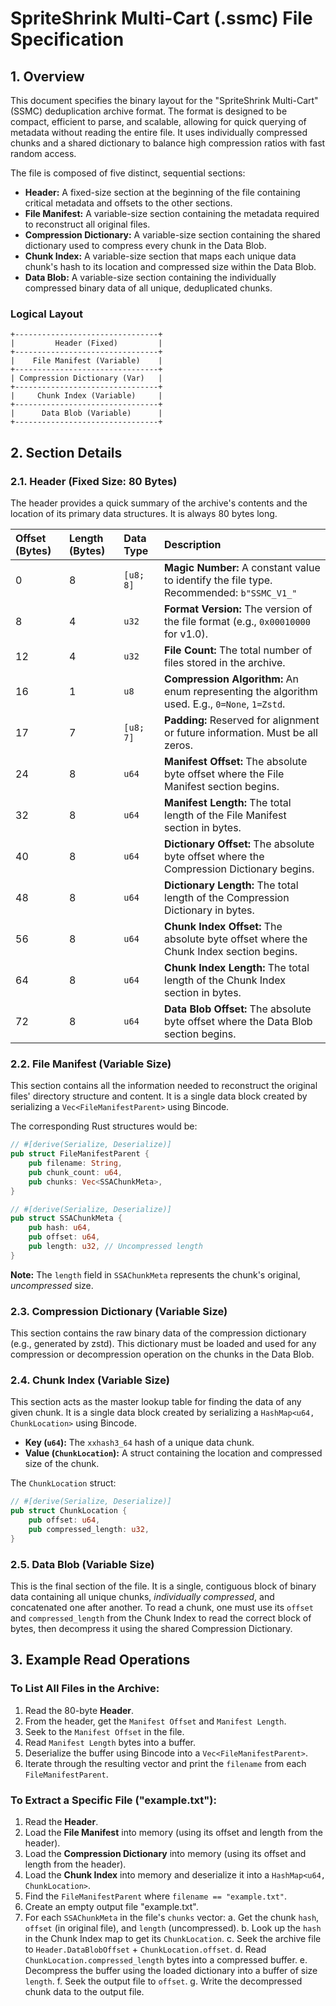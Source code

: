 # SpriteShrink Multi-Cart (.ssmc) File Specification

## 1. Overview

This document specifies the binary layout for the "SpriteShrink Multi-Cart" (SSMC) deduplication archive format. The format is designed to be compact, efficient to parse, and scalable, allowing for quick querying of metadata without reading the entire file. It uses individually compressed chunks and a shared dictionary to balance high compression ratios with fast random access.

The file is composed of five distinct, sequential sections:

* **Header:** A fixed-size section at the beginning of the file containing critical metadata and offsets to the other sections.
* **File Manifest:** A variable-size section containing the metadata required to reconstruct all original files.
* **Compression Dictionary:** A variable-size section containing the shared dictionary used to compress every chunk in the Data Blob.
* **Chunk Index:** A variable-size section that maps each unique data chunk's hash to its location and compressed size within the Data Blob.
* **Data Blob:** A variable-size section containing the individually compressed binary data of all unique, deduplicated chunks.

### Logical Layout

```
+--------------------------------+
|         Header (Fixed)         |
+--------------------------------+
|    File Manifest (Variable)    |
+--------------------------------+
| Compression Dictionary (Var)   |
+--------------------------------+
|     Chunk Index (Variable)     |
+--------------------------------+
|      Data Blob (Variable)      |
+--------------------------------+
```

## 2. Section Details

### 2.1. Header (Fixed Size: 80 Bytes)

The header provides a quick summary of the archive's contents and the location of its primary data structures. It is always 80 bytes long.

| Offset (Bytes) | Length (Bytes) | Data Type | Description |
| :--- | :--- | :--- | :--- |
| 0 | 8 | `[u8; 8]` | **Magic Number:** A constant value to identify the file type. Recommended: `b"SSMC_V1_"` |
| 8 | 4 | `u32` | **Format Version:** The version of the file format (e.g., `0x00010000` for v1.0). |
| 12 | 4 | `u32` | **File Count:** The total number of files stored in the archive. |
| 16 | 1 | `u8` | **Compression Algorithm:** An enum representing the algorithm used. E.g., `0=None`, `1=Zstd`. |
| 17 | 7 | `[u8; 7]` | **Padding:** Reserved for alignment or future information. Must be all zeros. |
| 24 | 8 | `u64` | **Manifest Offset:** The absolute byte offset where the File Manifest section begins. |
| 32 | 8 | `u64` | **Manifest Length:** The total length of the File Manifest section in bytes. |
| 40 | 8 | `u64` | **Dictionary Offset:** The absolute byte offset where the Compression Dictionary begins. |
| 48 | 8 | `u64` | **Dictionary Length:** The total length of the Compression Dictionary in bytes. |
| 56 | 8 | `u64` | **Chunk Index Offset:** The absolute byte offset where the Chunk Index section begins. |
| 64 | 8 | `u64` | **Chunk Index Length:** The total length of the Chunk Index section in bytes. |
| 72 | 8 | `u64` | **Data Blob Offset:** The absolute byte offset where the Data Blob section begins. |

### 2.2. File Manifest (Variable Size)

This section contains all the information needed to reconstruct the original files' directory structure and content. It is a single data block created by serializing a `Vec<FileManifestParent>` using Bincode.

The corresponding Rust structures would be:

```rust
// #[derive(Serialize, Deserialize)]
pub struct FileManifestParent {
    pub filename: String,
    pub chunk_count: u64,
    pub chunks: Vec<SSAChunkMeta>,
}

// #[derive(Serialize, Deserialize)]
pub struct SSAChunkMeta {
    pub hash: u64,
    pub offset: u64,
    pub length: u32, // Uncompressed length
}
```

**Note:** The `length` field in `SSAChunkMeta` represents the chunk's original, *uncompressed* size.

### 2.3. Compression Dictionary (Variable Size)

This section contains the raw binary data of the compression dictionary (e.g., generated by zstd). This dictionary must be loaded and used for any compression or decompression operation on the chunks in the Data Blob.

### 2.4. Chunk Index (Variable Size)

This section acts as the master lookup table for finding the data of any given chunk. It is a single data block created by serializing a `HashMap<u64, ChunkLocation>` using Bincode.

* **Key (`u64`):** The `xxhash3_64` hash of a unique data chunk.
* **Value (`ChunkLocation`):** A struct containing the location and compressed size of the chunk.

The `ChunkLocation` struct:

```rust
// #[derive(Serialize, Deserialize)]
pub struct ChunkLocation {
    pub offset: u64,
    pub compressed_length: u32,
}
```

### 2.5. Data Blob (Variable Size)

This is the final section of the file. It is a single, contiguous block of binary data containing all unique chunks, *individually compressed*, and concatenated one after another. To read a chunk, one must use its `offset` and `compressed_length` from the Chunk Index to read the correct block of bytes, then decompress it using the shared Compression Dictionary.

## 3. Example Read Operations

### To List All Files in the Archive:

1.  Read the 80-byte **Header**.
2.  From the header, get the `Manifest Offset` and `Manifest Length`.
3.  Seek to the `Manifest Offset` in the file.
4.  Read `Manifest Length` bytes into a buffer.
5.  Deserialize the buffer using Bincode into a `Vec<FileManifestParent>`.
6.  Iterate through the resulting vector and print the `filename` from each `FileManifestParent`.

### To Extract a Specific File ("example.txt"):

1.  Read the **Header**.
2.  Load the **File Manifest** into memory (using its offset and length from the header).
3.  Load the **Compression Dictionary** into memory (using its offset and length from the header).
4.  Load the **Chunk Index** into memory and deserialize it into a `HashMap<u64, ChunkLocation>`.
5.  Find the `FileManifestParent` where `filename == "example.txt"`.
6.  Create an empty output file "example.txt".
7.  For each `SSAChunkMeta` in the file's `chunks` vector:
    a. Get the chunk `hash`, `offset` (in original file), and `length` (uncompressed).
    b. Look up the `hash` in the Chunk Index map to get its `ChunkLocation`.
    c. Seek the archive file to `Header.DataBlobOffset` + `ChunkLocation.offset`.
    d. Read `ChunkLocation.compressed_length` bytes into a compressed buffer.
    e. Decompress the buffer using the loaded dictionary into a buffer of size `length`.
    f. Seek the output file to `offset`.
    g. Write the decompressed chunk data to the output file.
